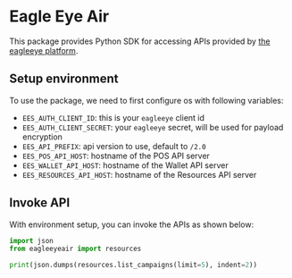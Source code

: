 # Eagle Eye Air

This package provides Python SDK for accessing APIs provided by [the eagleeye platform](https://status.eagleeye.com).

## Setup environment

To use the package, we need to first configure os with following variables:

* `EES_AUTH_CLIENT_ID`: this is your `eagleeye` client id
* `EES_AUTH_CLIENT_SECRET`: your `eagleeye` secret, will be used for payload encryption
* `EES_API_PREFIX`: api version to use, default to `/2.0`
* `EES_POS_API_HOST`: hostname of the POS API server
* `EES_WALLET_API_HOST`: hostname of the Wallet API server
* `EES_RESOURCES_API_HOST`: hostname of the Resources API server

## Invoke API

With environment setup, you can invoke the APIs as shown below:

```python
import json
from eagleeyeair import resources

print(json.dumps(resources.list_campaigns(limit=5), indent=2))
```
